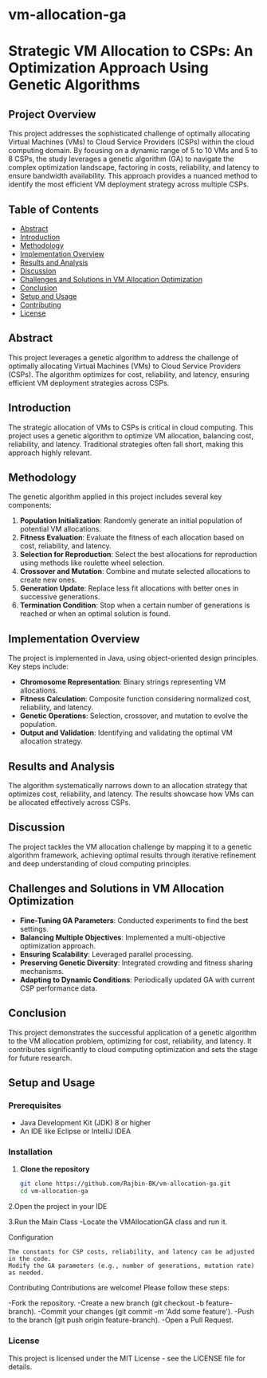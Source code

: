 # vm-allocation-ga

# Strategic VM Allocation to CSPs: An Optimization Approach Using Genetic Algorithms

## Project Overview

This project addresses the sophisticated challenge of optimally allocating Virtual Machines (VMs) to Cloud Service Providers (CSPs) within the cloud computing domain. By focusing on a dynamic range of 5 to 10 VMs and 5 to 8 CSPs, the study leverages a genetic algorithm (GA) to navigate the complex optimization landscape, factoring in costs, reliability, and latency to ensure bandwidth availability. This approach provides a nuanced method to identify the most efficient VM deployment strategy across multiple CSPs.

## Table of Contents

- [Abstract](#abstract)
- [Introduction](#introduction)
- [Methodology](#methodology)
- [Implementation Overview](#implementation-overview)
- [Results and Analysis](#results-and-analysis)
- [Discussion](#discussion)
- [Challenges and Solutions in VM Allocation Optimization](#challenges-and-solutions-in-vm-allocation-optimization)
- [Conclusion](#conclusion)
- [Setup and Usage](#setup-and-usage)
- [Contributing](#contributing)
- [License](#license)

## Abstract

This project leverages a genetic algorithm to address the challenge of optimally allocating Virtual Machines (VMs) to Cloud Service Providers (CSPs). The algorithm optimizes for cost, reliability, and latency, ensuring efficient VM deployment strategies across CSPs.

## Introduction

The strategic allocation of VMs to CSPs is critical in cloud computing. This project uses a genetic algorithm to optimize VM allocation, balancing cost, reliability, and latency. Traditional strategies often fall short, making this approach highly relevant.

## Methodology

The genetic algorithm applied in this project includes several key components:
1. **Population Initialization**: Randomly generate an initial population of potential VM allocations.
2. **Fitness Evaluation**: Evaluate the fitness of each allocation based on cost, reliability, and latency.
3. **Selection for Reproduction**: Select the best allocations for reproduction using methods like roulette wheel selection.
4. **Crossover and Mutation**: Combine and mutate selected allocations to create new ones.
5. **Generation Update**: Replace less fit allocations with better ones in successive generations.
6. **Termination Condition**: Stop when a certain number of generations is reached or when an optimal solution is found.

## Implementation Overview

The project is implemented in Java, using object-oriented design principles. Key steps include:
- **Chromosome Representation**: Binary strings representing VM allocations.
- **Fitness Calculation**: Composite function considering normalized cost, reliability, and latency.
- **Genetic Operations**: Selection, crossover, and mutation to evolve the population.
- **Output and Validation**: Identifying and validating the optimal VM allocation strategy.

## Results and Analysis

The algorithm systematically narrows down to an allocation strategy that optimizes cost, reliability, and latency. The results showcase how VMs can be allocated effectively across CSPs.

## Discussion

The project tackles the VM allocation challenge by mapping it to a genetic algorithm framework, achieving optimal results through iterative refinement and deep understanding of cloud computing principles.

## Challenges and Solutions in VM Allocation Optimization

- **Fine-Tuning GA Parameters**: Conducted experiments to find the best settings.
- **Balancing Multiple Objectives**: Implemented a multi-objective optimization approach.
- **Ensuring Scalability**: Leveraged parallel processing.
- **Preserving Genetic Diversity**: Integrated crowding and fitness sharing mechanisms.
- **Adapting to Dynamic Conditions**: Periodically updated GA with current CSP performance data.

## Conclusion

This project demonstrates the successful application of a genetic algorithm to the VM allocation problem, optimizing for cost, reliability, and latency. It contributes significantly to cloud computing optimization and sets the stage for future research.

## Setup and Usage

### Prerequisites

- Java Development Kit (JDK) 8 or higher
- An IDE like Eclipse or IntelliJ IDEA

### Installation

1. **Clone the repository**
   ```bash
   git clone https://github.com/Rajbin-BK/vm-allocation-ga.git
   cd vm-allocation-ga

2.Open the project in your IDE

3.Run the Main Class
    -Locate the VMAllocationGA class and run it.


Configuration

    The constants for CSP costs, reliability, and latency can be adjusted in the code.
    Modify the GA parameters (e.g., number of generations, mutation rate) as needed.
    
Contributing
Contributions are welcome! Please follow these steps:

-Fork the repository.
-Create a new branch (git checkout -b feature-branch).
-Commit your changes (git commit -m 'Add some feature').
-Push to the branch (git push origin feature-branch).
-Open a Pull Request.


### License
This project is licensed under the MIT License - see the LICENSE file for details.
